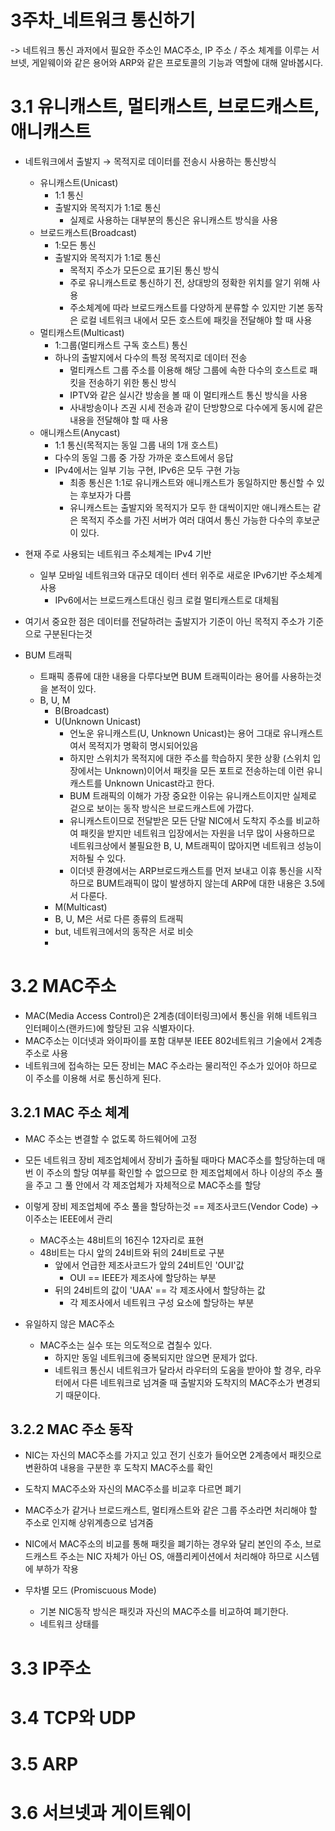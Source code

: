 # 3주차_네트워크 통신하기

-> 네트워크 통신 과저에서 필요한 주소인 MAC주소, IP 주소 / 주소 체계를 이루는 서브넷, 게잍웨이와 같은 용어와 ARP와 같은 프로토콜의 기능과 역할에 대해 알바봅시다.

# 3.1 유니캐스트, 멀티캐스트, 브로드캐스트, 애니캐스트

- 네트워크에서 출발지 → 목적지로 데이터를 전송시 사용하는 통신방식
    - 유니캐스트(Unicast)
        - 1:1 통신
        - 출발지와 목적지가 1:1로 통신
            - 실제로 사용하는 대부분의 통신은 유니캐스트 방식을 사용
    - 브로드캐스트(Broadcast)
        - 1:모든 통신
        - 출발지와 목적지가 1:1로 통신
            - 목적지 주소가 모든으로 표기된 통신 방식
            - 주로 유니캐스트로 통신하기 전, 상대방의 정확한 위치를 알기 위해 사용
            - 주소체계에 따라 브로드캐스트를 다양하게 분류할 수 있지만 기본 동작은 로컬 네트워크 내에서 모든 호스트에 패킷을 전달해야 할 때 사용
    - 멀티캐스트(Multicast)
        - 1:그룹(멀티캐스트 구독 호스트) 통신
        - 하나의 출발지에서 다수의 특정 목적지로 데이터 전송
            - 멀티캐스트 그룹 주소를 이용해 해당 그룹에 속한 다수의 호스트로 패킷을 전송하기 위한 통신 방식
            - IPTV와 같은 실시간 방송을 볼 때 이 멀티캐스트 통신 방식을 사용
            - 사내방송이나 즈권 시세 전송과 같이 단방향으로 다수에게 동시에 같은 내용을 전달해야 할 때 사용
    - 애니캐스트(Anycast)
        - 1:1 통신(목적지는 동일 그룹 내의 1개 호스트)
        - 다수의 동일 그룹 중 가장 가까운 호스트에서 응답
        - IPv4에서는 일부 기능 구현, IPv6은 모두 구현 가능
            - 최종 통신은 1:1로 유니캐스트와 애니캐스트가 동일하지만 통신할 수 있는 후보자가 다름
            - 유니캐스트는 출발지와 목적지가 모두 한 대씩이지만 애니캐스트는 같은 목적지 주소를 가진 서버가 여러 대여서 통신 가능한 다수의 후보군이 있다.
- 현재 주로 사용되는 네트워크 주소체계는 IPv4 기반
    - 일부 모바일 네트워크와 대규모 데이터 센터 위주로 새로운 IPv6기반 주소체계 사용
        - IPv6에서는 브로드캐스트대신 링크 로컬 멀티캐스트로 대체됨
- 여기서 중요한 점은 데이터를 전달하려는 출발지가 기준이 아닌 목적지 주소가 기준으로 구분된다는것


- BUM 트래픽
    - 트패픽 종류에 대한 내용을 다루다보면 BUM 트래픽이라는 용어를 사용하는것을 본적이 있다.
    - B, U, M
        - B(Broadcast)
        - U(Unknown Unicast)
            - 언노운 유니캐스트(U, Unknown Unicast)는 용어 그대로 유니캐스트여서 목적지가 명확히 명시되어있음
            - 하지만 스위치가 목적지에 대한 주소를 학습하지 못한 상황 (스위치 입장에서는 Unknown)이어서 패킷을 모든 포트로 전송하는데 이런 유니캐스트를 Unknown Unicast라고 한다.
            - BUM 트래픽의 이해가 가장 중요한 이유는 유니캐스트이지만 실제로 겉으로 보이는 동작 방식은 브로드캐스트에 가깝다.
            - 유니캐스트이므로 전달받은 모든 단말 NIC에서 도착지 주소를 비교하여 패킷을 받지만 네트워크 입장에서는 자원을 너무 많이 사용하므로 네트워크상에서 불필요한 B, U, M트래픽이 많아지면 네트워크 성능이 저하될 수 있다.
            - 이더넷 환경에서는 ARP브로드캐스트를 먼저 보내고 이휴 통신을 시작하므로 BUM트래픽이 많이 발생하지 않는데 ARP에 대한 내용은 3.5에서 다룬다.
        - M(Multicast)
        - B, U, M은 서로 다른 종류의 트래픽
        - but, 네트워크에서의 동작은 서로 비슷
        - 

# 3.2 MAC주소

- MAC(Media Access Control)은 2계층(데이터링크)에서 통신을 위해 네트워크 인터페이스(랜카드)에 할당된 고유 식별자이다.
- MAC주소는 이더넷과 와이파이를 포함 대부분 IEEE 802네트워크 기술에서 2계층 주소로 사용
- 네트워크에 접속하는 모든 장비는 MAC 주소라는 물리적인 주소가 있어야 하므로 이 주소를 이용해 서로 통신하게 된다.

## 3.2.1 MAC 주소 체계

- MAC 주소는 변결할 수 없도록 하드웨어에 고정
- 모든 네트워크 장비 제조업체에서 장비가 출하될 때마다 MAC주소를 할당하는데 매번 이 주소의 할당 여부를 확인할 수 없으므로 한 제조업체에서 하나 이상의 주소 풀을 주고 그 풀 안에서 각 제조업체가 자체적으로 MAC주소를 할당
- 이렇게 장비 제조업체에 주소 풀을 할당하는것 == 제조사코드(Vendor Code) → 이주소는 IEEE에서 관리
    - MAC주소는 48비트의 16진수 12자리로 표현
    - 48비트는 다시 앞의 24비트와 뒤의 24비트로 구분
        - 앞에서 언급한 제조사코드가 앞의 24비트인 'OUI'값
            - OUI == IEEE가 제조사에 할당하는 부분
        - 뒤의 24비트의 값이 'UAA' == 각 제조사에서 할당하는 값
            - 각 제조사에서 네트워크 구성 요소에 할당하는 부분
        
        
- 유일하지 않은 MAC주소
    - MAC주소는 실수 또는 의도적으로 겹칠수 있다.
        - 하지만 동일 네트워크에 중복되지만 않으면 문제가 없다.
        - 네트워크 통신시 네트워크가 달라서 라우터의 도움을 받아야 할 경우, 라우터에서 다른 네트워크로 넘겨줄 때 출발지와 도착지의 MAC주소가 변경되기 때문이다.

## 3.2.2 MAC 주소 동작

- NIC는 자신의 MAC주소를 가지고 있고 전기 신호가 들어오면 2계층에서 패킷으로 변환하여 내용을 구분한 후 도착지 MAC주소를 확인
- 도착지 MAC주소와 자신의 MAC주소를 비교후 다르면 폐기
- MAC주소가 같거나 브로드캐스트, 멀티캐스트와 같은 그룹 주소라면 처리해야 할 주소로 인지해 상위계층으로 넘겨줌


- NIC에서 MAC주소의 비교를 통해 패킷을 폐기하는 경우와 달리 본인의 주소, 브로드캐스트 주소는 NIC 자체가 아닌 OS, 애플리케이션에서 처리해야 하므로 시스템에 부하가 작용
- 무차별 모드 (Promiscuous Mode)
    - 기본 NIC동작 방식은 패킷과 자신의 MAC주소를 비교하여 폐기한다.
    - 네트워크 상태를
    

# 3.3 IP주소

# 3.4 TCP와 UDP

# 3.5 ARP

# 3.6 서브넷과 게이트웨이
